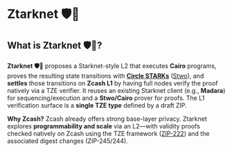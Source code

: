 # Ztarknet 🛡️🐺

## What is Ztarknet 🛡️🐺?

**Ztarknet 🛡️🐺** proposes a Starknet-style L2 that executes **Cairo** programs, proves the resulting state transitions with [**Circle STARKs**](https://eprint.iacr.org/2024/278) ([Stwo](https://github.com/starkware-libs/stwo-cairo)), and **settles** those transitions on **Zcash L1** by having full nodes verify the proof natively via a TZE verifier. It reuses an existing Starknet client (e.g., **Madara**) for sequencing/execution and a **Stwo/Cairo** prover for proofs. The L1 verification surface is a **single TZE type** defined by a draft ZIP.

**Why Zcash?** Zcash already offers strong base-layer privacy. Ztarknet explores **programmability and scale** via an L2—with validity proofs checked natively on Zcash using the TZE framework ([ZIP-222](https://zips.z.cash/zip-0222)) and the associated digest changes (ZIP-245/244).
